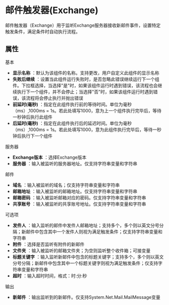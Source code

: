 # 邮件触发器(Exchange)

邮件触发器（Exchange）用于监听Exchange服务器接收新邮件事件，设置特定触发条件，满足条件时自动执行流程。

## 属性
基本
- **显示名称** ：默认为该组件的名称。支持更改，用户自定义此组件的显示名称
- **失败后继续** ：设置当此组件运行失败时，是否忽略此错误继续运行下一个组件。下拉框选择，当选择"是"时，如果该组件运行时遇到错误，该流程也会继续执行下一个组件，并不会停止；当选择"否"时，如果该组件运行时遇到错误，该流程将会停止执行并抛出错误
- **前延时(毫秒)** ：指定在此组件执行前的等待时间。单位为毫秒（ms）,1000ms = 1s。若此处填写1000，意为上一个组件执行完毕后，等待一秒钟后执行此组件
- **后延时(毫秒)** ：指定在此组件执行后的延迟时间。单位为毫秒（ms）,1000ms = 1s。若此处填写1000，意为此组件执行完毕后，等待一秒钟后执行下一个组件

服务器

- **Exchange版本** ：选择Exchange版本
- **服务器** ：输入被监听的服务器地址。仅支持字符串变量和字符串

邮件

- **域名** ：输入被监听的域名；仅支持字符串变量和字符串
- **邮箱地址** ：输入被监听的邮箱地址。仅支持字符串变量和字符串
- **邮箱密码** ：输入被监听邮箱对应的密码。仅支持字符串变量和字符串
- **共享账号** ：输入被监听的共享账号地址。仅支持字符串变量和字符串

可选项

- **发件人** ：输入监听的邮件中发件人邮箱地址；支持多个，多个则以英文分号分隔；新邮件中包含其中一个发件人则视为满足触发条件；仅支持字符串变量和字符串
- **附件** ：选择是否监听有附件的新邮件
- **文件夹** ：输入被监听的邮箱文件夹；为空则监听整个收件箱；可接变量
- **标题关键字** ：输入监听新邮件中包含的标题关键字；支持多个，多个则以英文分号分隔；新邮件中包含其中一个标题关键字则视为满足触发条件；仅支持字符串变量和字符串
- **超时** ：输入超时时间，格式：时:分:秒

输出

- **新邮件** ：输出监听到的新邮件。仅支持System.Net.Mail.MailMessage变量